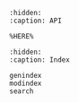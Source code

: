<!-- markdownlint-disable MD041-->

```{toctree}
:hidden:
:caption: API

%HERE%
```

```{toctree}
:hidden:
:caption: Index

genindex
modindex
search
```

```{include} ../README.md
```

